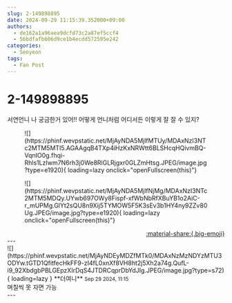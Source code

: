 ```yaml
---
slug: 2-149898895
date: 2024-09-29 11:15:39.352000+09:00
authors:
  - de162a1a96aea9dcfd73c2a87ef5ccf4
  - 56bdfafb606d9ce1b4ecdd572595e242
categories:
  - Seoyeon
tags:
  - Fan Post
---
```


# 2-149898895

<div class="post-container" markdown="1">
<div class="content-container md-sidebar__scrollwrap" markdown="1">

서연언니 나 궁금한거 있어!! 어떻게 언니처럼 어디서든 이렇게 잘 잘 수 있지?
<figure markdown="1">
![](https://phinf.wevpstatic.net/MjAyNDA5MjlfMTUy/MDAxNzI3NTc2MTM5MTI5.AGAAgqB4TXp4iHzKxNRWtt6BLSHcqHQivmBQ-VqnIO0g.fhqi-Rhls1LzIwm7N6rh3j0We8RlGLRjgxr0GLZmHtsg.JPEG/image.jpg?type=e1920){ loading=lazy onclick="openFullscreen(this)"}
</figure>

<figure markdown="1">
![](https://phinf.wevpstatic.net/MjAyNDA5MjlfNjMg/MDAxNzI3NTc2MTM5MDQy.UYwb697OWy8Fispf-xfWbNbRfXBuYB1o2AiC-r_mUPMg.GlYt2sQU8n9Xij5TYMOW5F5K3sEv3b1HY4ny9ZZv80Ug.JPEG/image.jpg?type=e1920){ loading=lazy onclick="openFullscreen(this)"}
</figure>


</div>
</div>

<div style="text-align: right;" markdown="1">
<a href="https://weverse.io/fromis9/fanpost/2-149898895" style="text-align: right;">:material-share:{.big-emoji}</a>
</div>
---

<div class="comments-container md-sidebar__scrollwrap" markdown="1">
<div class="comment" markdown="1">
<div class='id-container' markdown="1">
![](https://phinf.wevpstatic.net/MjAyNDEyMDZfMTk0/MDAxNzMzNDYzMTU3ODYw.tGTD1QfitfecHkFF9-zI4fL0xnXf8VH8ht2j5Xh2a74g.QufL-i9_92XbdgbPBLGEpzXIrDqS4JTDRCqprDbYdJIg.JPEG/image.jpg?type=s72){ loading=lazy }
**<span class="artist">더여니</span>** <small>Sep 29 2024, 11:15</small><br>
</div>
<div class='comment-body' markdown="1">
며칠씩 못 자면 가능
</div>
</div>
</div>
---

